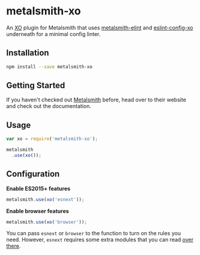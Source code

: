 # metalsmith-xo


An [XO](https://github.com/sindresorhus/xo) plugin for Metalsmith that uses [metalsmith-elint](https://github.com/ubenzer/metalsmith-eslint) and [eslint-config-xo](https://github.com/sindresorhus/eslint-config-xo) underneath for a minimal config linter.

## Installation

```sh
npm install --save metalsmith-xo
```

## Getting Started

If you haven't checked out [Metalsmith](http://metalsmith.io/) before, head over to their website and check out the
documentation.

## Usage

```js
var xo = require('metalsmith-xo');

metalsmith
  .use(xo());
```

## Configuration

**Enable ES2015+ features**
```js
metalsmith.use(xo('esnext'));
```

**Enable browser features**
```js
metalsmith.use(xo('browser'));
```

You can pass `esnext` or `browser` to the function to turn on the rules you need. However, `esnext` requires some extra modules that you can read [over there](https://github.com/sindresorhus/eslint-config-xo).
